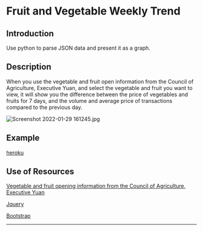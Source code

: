 # Fruit and Vegetable Weekly Trend



## Introduction

Use python to parse JSON data and present it as a graph.



## Description

When you use the vegetable and fruit open information from the Council of Agriculture, Executive Yuan, and select the vegetable and fruit you want to view, it will show you the difference between the price of vegetables and fruits for 7 days, and the volume and average price of transactions compared to the previous day.

<img src="https://s2.loli.net/2022/01/29/R1y64WwBOCGVjs2.jpg" title="" alt="Screenshot 2022-01-29 161245.jpg" data-align="center">


## Example

 [heroku](https://pythonhomework-1080606.herokuapp.com/#)



## Use of Resources

[Vegetable and fruit opening information from the Council of Agriculture, Executive Yuan](https://data.coa.gov.tw/Query/AdvSearch.aspx?id=037)

[Jquery](https://jquery.com/)

[Bootstrap](https://getbootstrap.com/)

---
